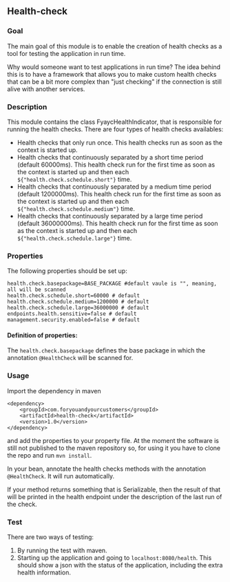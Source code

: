 ## Health-check

### Goal

The main goal of this module is to enable the creation of health checks as a tool for testing the application in run time.

Why would someone want to test applications in run time? The idea behind this is to have a framework that allows you to make custom health checks that can be a bit more complex than "just checking" if the connection is still alive with another services. 

### Description

This module contains the class FyaycHealthIndicator, that is responsible for running the health checks. There are four types of health checks availables:

* Health checks that only run once. This health checks run as soon as the context is started up.
* Health checks that continuously separated by a short time period (default 60000ms). This health check run for the first time as soon as the context is started up and then each `${"health.check.schedule.short"}` time.
* Health checks that continuously separated by a medium time period (default 1200000ms). This health check run for the first time as soon as the context is started up and then each `${"health.check.schedule.medium"}` time.
* Health checks that continuously separated by a large time period (default 36000000ms). This health check run for the first time as soon as the context is started up and then each `${"health.check.schedule.large"}` time.

### Properties

The following properties should be set up:

```
health.check.basepackage=BASE_PACKAGE #default vaule is "", meaning, all will be scanned 
health.check.schedule.short=60000 # default
health.check.schedule.medium=1200000 # default
health.check.schedule.large=36000000 # default
endpoints.health.sensitive=false # default
management.security.enabled=false # default
```

#### Definition of properties:

The `health.check.basepackage` defines the base package in which the annotation `@HealthCheck` will be scanned for.

### Usage

Import the dependency in maven 

```
<dependency>
    <groupId>com.foryouandyourcustomers</groupId>
    <artifactId>health-check</artifactId>
    <version>1.0</version>
</dependency>
``` 

and add the properties to your property file. At the moment the software is still not published to the maven repository so, for using it you have to clone the repo and run `mvn install`.

In your bean, annotate the health checks methods with the annotation `@HealthCheck`. It will run automatically.

If your method returns something that is Serializable, then the result of that will be printed in the health endpoint under the description of the last run of the check.


### Test

There are two ways of testing:

1. By running the test with maven.
2. Starting up the application and going to `localhost:8080/health`. This should show a json with the status of the application, including the extra health information.
